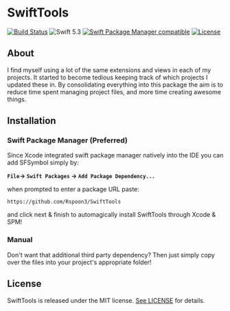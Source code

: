 # SwiftTools
[![Build Status](https://travis-ci.org/Nirma/SFSymbol.svg?branch=master)](https://travis-ci.org/Nirma/SFSymbol)
![Swift 5.3](https://img.shields.io/badge/Swift-5.3-orange.svg)
[![Swift Package Manager compatible](https://img.shields.io/badge/Swift%20Package%20Manager-compatible-purple.svg)](https://github.com/apple/swift-package-manager)
[![License](http://img.shields.io/:license-mit-blue.svg)](http://doge.mit-license.org)

    
## About 
I find myself using a lot of the same extensions and views in each of my projects. It started to become tedious keeping track of which projects I updated these in. By consolidating everything into this package the aim is to reduce time spent managing project files, and more time creating awesome things.

## Installation 

### Swift Package Manager (Preferred)
Since Xcode integrated swift package manager natively into the IDE you can add SFSymbol simply by:

**`File`-> `Swift Packages` -> `Add Package Dependency...`**

when prompted to enter a package URL paste: 

`https://github.com/Rspoon3/SwiftTools` 


and click next & finish to automagically install SwiftTools through Xcode & SPM!

### Manual 
Don't want that additional third party dependency? Then just simply copy over the files into your project's appropriate folder!

## License

SwiftTools is released under the MIT license. [See LICENSE](https://github.com/Rspoon3/SwiftTools/blob/main/LICENSE) for details.
